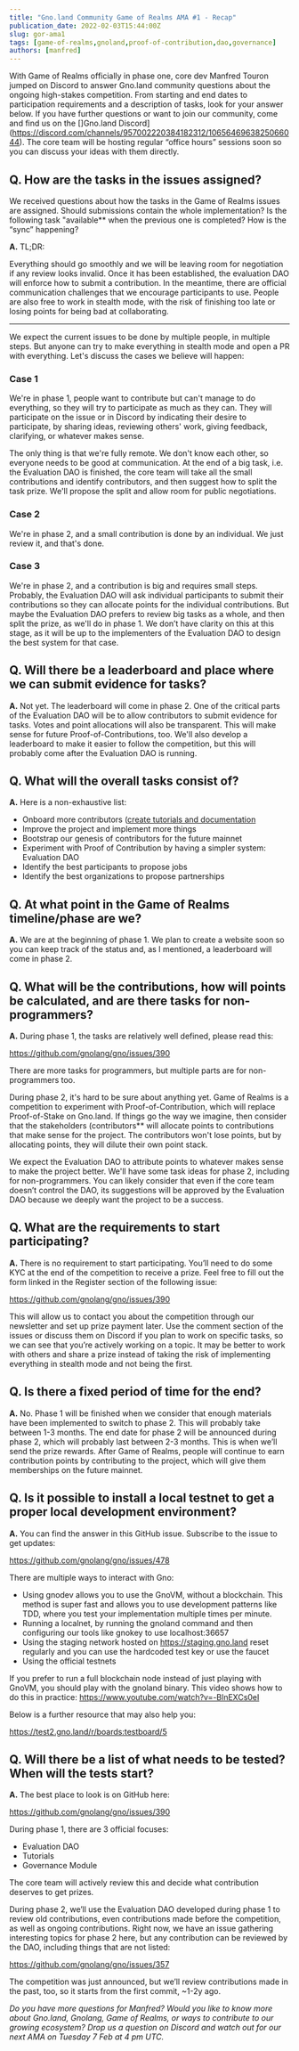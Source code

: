 ```yaml
---
title: "Gno.land Community Game of Realms AMA #1 - Recap"
publication_date: 2022-02-03T15:44:00Z
slug: gor-ama1
tags: [game-of-realms,gnoland,proof-of-contribution,dao,governance]
authors: [manfred]
---
```


With Game of Realms officially in phase one, core dev Manfred Touron jumped on Discord to answer Gno.land community questions about the ongoing high-stakes competition. From starting and end dates to participation requirements and a description of tasks, look for your answer below. If you have further questions or want to join our community, come and find us on the []Gno.land Discord](https://discord.com/channels/957002220384182312/1065646963825066044). The core team will be hosting regular “office hours” sessions soon so you can discuss your ideas with them directly.

## Q. How are the tasks in the issues assigned?

We received questions about how the tasks in the Game of Realms issues are assigned. Should submissions contain the whole implementation? Is the following task "available** when the previous one is completed? How is the “sync” happening?

**A.** TL;DR:

Everything should go smoothly and we will be leaving room for negotiation if any review looks invalid. Once it has been established, the evaluation DAO will enforce how to submit a contribution. In the meantime, there are official communication challenges that we encourage participants to use. People are also free to work in stealth mode, with the risk of finishing too late or losing points for being bad at collaborating.

----

We expect the current issues to be done by multiple people, in multiple steps. But anyone can try to make everything in stealth mode and open a PR with everything. Let's discuss the cases we believe will happen:

### Case 1

We're in phase 1, people want to contribute but can't manage to do everything, so they will try to participate as much as they can. They will participate on the issue or in Discord by indicating their desire to participate, by sharing ideas, reviewing others' work, giving feedback, clarifying, or whatever makes sense.

The only thing is that we're fully remote. We don't know each other, so everyone needs to be good at communication. At the end of a big task, i.e. the Evaluation DAO is finished, the core team will take all the small contributions and identify contributors, and then suggest how to split the task prize. We'll propose the split and allow room for public negotiations.

### Case 2

We're in phase 2, and a small contribution is done by an individual. We just review it, and that's done.

### Case 3

We're in phase 2, and a contribution is big and requires small steps. Probably, the Evaluation DAO will ask individual participants to submit their contributions so they can allocate points for the individual contributions. But maybe the Evaluation DAO prefers to review big tasks as a whole, and then split the prize, as we'll do in phase 1. We don’t have clarity on this at this stage, as it will be up to the implementers of the Evaluation DAO to design the best system for that case.

## Q. Will there be a leaderboard and place where we can submit evidence for tasks?

**A.** Not yet. The leaderboard will come in phase 2. One of the critical parts of the Evaluation DAO will be to allow contributors to submit evidence for tasks. Votes and point allocations will also be transparent. This will make sense for future Proof-of-Contributions, too. We'll also develop a leaderboard to make it easier to follow the competition, but this will probably come after the Evaluation DAO is running.

## Q. What will the overall tasks consist of?

**A.** Here is a non-exhaustive list:

* Onboard more contributors ([create tutorials and documentation](https://github.com/gnolang/gno/issues/408)
* Improve the project and implement more things
* Bootstrap our genesis of contributors for the future mainnet
* Experiment with Proof of Contribution by having a simpler system: Evaluation DAO
* Identify the best participants to propose jobs
* Identify the best organizations to propose partnerships

## Q. At what point in the Game of Realms timeline/phase are we?

**A.** We are at the beginning of phase 1. We plan to create a website soon so you can keep track of the status and, as I mentioned, a leaderboard will come in phase 2.

## Q. What will be the contributions, how will points be calculated, and are there tasks for non-programmers?

**A.** During phase 1, the tasks are relatively well defined, please read this:

https://github.com/gnolang/gno/issues/390

There are more tasks for programmers, but multiple parts are for non-programmers too.

During phase 2, it's hard to be sure about anything yet. Game of Realms is a competition to experiment with Proof-of-Contribution, which will replace Proof-of-Stake on Gno.land. If things go the way we imagine, then consider that the stakeholders (contributors** will allocate points to contributions that make sense for the project. The contributors won't lose points, but by allocating points, they will dilute their own point stack.

We expect the Evaluation DAO to attribute points to whatever makes sense to make the project better. We'll have some task ideas for phase 2, including for non-programmers. You can likely consider that even if the core team doesn’t control the DAO, its suggestions will be approved by the Evaluation DAO because we deeply want the project to be a success.

## Q. What are the requirements to start participating?

**A.** There is no requirement to start participating. You’ll need to do some KYC at the end of the competition to receive a prize. Feel free to fill out the form linked in the Register section of the following issue:

https://github.com/gnolang/gno/issues/390

This will allow us to contact you about the competition through our newsletter and set up prize payment later. Use the comment section of the issues or discuss them on Discord if you plan to work on specific tasks, so we can see that you’re actively working on a topic. It may be better to work with others and share a prize instead of taking the risk of implementing everything in stealth mode and not being the first.

## Q. Is there a fixed period of time for the end?

**A.** No. Phase 1 will be finished when we consider that enough materials have been implemented to switch to phase 2. This will probably take between 1-3 months. The end date for phase 2 will be announced during phase 2, which will probably last between 2-3 months. This is when we’ll send the prize rewards. After Game of Realms, people will continue to earn contribution points by contributing to the project, which will give them memberships on the future mainnet.

## Q. Is it possible to install a local testnet to get a proper local development environment?

**A.** You can find the answer in this GitHub issue. Subscribe to the issue to get updates:

https://github.com/gnolang/gno/issues/478

There are multiple ways to interact with Gno:

* Using gnodev allows you to use the GnoVM, without a blockchain. This method is super fast and allows you to use development patterns like TDD, where you test your implementation multiple times per minute.
* Running a localnet, by running the gnoland command and then configuring our tools like gnokey to use localhost:36657
* Using the staging network hosted on https://staging.gno.land reset regularly and you can use the hardcoded test key or use the faucet
* Using the official testnets

If you prefer to run a full blockchain node instead of just playing with GnoVM, you should play with the gnoland binary. This video shows how to do this in practice:
https://www.youtube.com/watch?v=-BlnEXCs0eI

Below is a further resource that may also help you:

https://test2.gno.land/r/boards:testboard/5

## Q. Will there be a list of what needs to be tested? When will the tests start?

**A.** The best place to look is on GitHub here:

https://github.com/gnolang/gno/issues/390

During phase 1, there are 3 official focuses:

- Evaluation DAO
- Tutorials
- Governance Module

The core team will actively review this and decide what contribution deserves to get prizes.

During phase 2, we’ll use the Evaluation DAO developed during phase 1 to review old contributions, even contributions made before the competition, as well as ongoing contributions. Right now, we have an issue gathering interesting topics for phase 2 here, but any contribution can be reviewed by the DAO, including things that are not listed:

https://github.com/gnolang/gno/issues/357

The competition was just announced, but we’ll review contributions made in the past, too, so it starts from the first commit, ~1-2y ago.

_Do you have more questions for Manfred? Would you like to know more about Gno.land, Gnolang, Game of Realms, or ways to contribute to our growing ecosystem? Drop us a question on Discord and watch out for our next AMA on Tuesday 7 Feb at 4 pm UTC._
